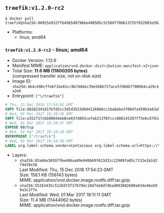 ## `traefik:v1.2.0-rc2`

```console
$ docker pull traefik@sha256:80925e9327fb4985d0796be480505c52560f706613755f932083e50288cf381d
```

-	Platforms:
	-	linux; amd64

### `traefik:v1.2.0-rc2` - linux; amd64

-	Docker Version: 1.12.6
-	Manifest MIME: `application/vnd.docker.distribution.manifest.v2+json`
-	Total Size: **11.6 MB (11600205 bytes)**  
	(compressed transfer size, not on-disk size)
-	Image ID: `sha256:4b4c498cffebf1be83cc9b740dec39e568bf2face57d0db7700064ca29c4a2e6`
-	Entrypoint: `["\/traefik"]`

```dockerfile
# Thu, 15 Dec 2016 17:54:02 GMT
COPY file:d8282341d1fb7d2cc3d5d3523d0d4126066cc1ba8abe3f0047a459b3a63a5653 in /etc/ssl/certs/ 
# Wed, 01 Mar 2017 18:10:36 GMT
COPY file:e352f17cbb00844eb8ce037d893cefab213f0fccc880145207ff3e6c8791d472 in / 
# Wed, 01 Mar 2017 18:10:37 GMT
EXPOSE 80/tcp
# Wed, 01 Mar 2017 18:10:38 GMT
ENTRYPOINT ["/traefik"]
# Wed, 01 Mar 2017 18:10:38 GMT
LABEL org.label-schema.vendor=Containous org.label-schema.url=https://traefik.io org.label-schema.name=Traefik org.label-schema.description=A modern reverse-proxy org.label-schema.version=v1.2.0-rc2 org.label-schema.docker.schema-version=1.0
```

-	Layers:
	-	`sha256:03a84e30597f6e498aa09e940b69f623d31c22909fa05c7132e1b142f9439e38`  
		Last Modified: Thu, 15 Dec 2016 17:54:23 GMT  
		Size: 156.1 KB (156143 bytes)  
		MIME: application/vnd.docker.image.rootfs.diff.tar.gzip
	-	`sha256:55263435c512b973f17679dc18d7da8d746ad803002680a634e4ba509a3c2f7e`  
		Last Modified: Wed, 01 Mar 2017 18:11:11 GMT  
		Size: 11.4 MB (11444062 bytes)  
		MIME: application/vnd.docker.image.rootfs.diff.tar.gzip
